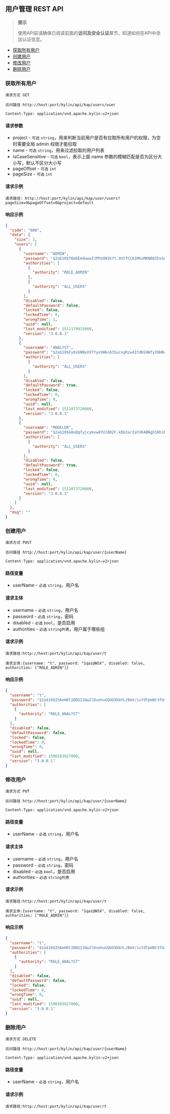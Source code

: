 ## 用户管理 REST API

> **提示**
>
> 使用API前请确保已阅读前面的**访问及安全认证**章节，知道如何在API中添加认证信息。
>


* [获取所有用户](#获取所有用户)
* [创建用户](#创建用户)
* [修改用户](#修改用户)
* [删除用户](#删除用户)

### 获取所有用户
`请求方式 GET`

`访问路径 http://host:port/kylin/api/kap/users/user`

`Content-Type: application/vnd.apache.kylin-v2+json`

#### 请求参数
* project - `可选` `string`，用来判断当前用户是否有拉取所有用户的权限，为空时需要全局 admin 权限才能拉取
* name - `可选` `string`，用来过滤拉取的用户列表
* isCaseSensitive - `可选` `bool`，表示上面 name 参数的模糊匹配是否为区分大小写，默认不区分大小写
* pageOffset - `可选` `int`
* pageSize - `可选` `int`

#### 请求示例
`请求路径: http://host:port/kylin/api/kap/user/users?pageSize=9&pageOffset=0&project=default`

#### 响应示例
```json
{
  "code": "000",
  "data": {
    "size": 3,
    "users": [
      {
        "username": "ADMIN",
        "password": "$2a$10$T6mhEmdwwwZJPPoON3k7t.9StfCCK1MkxMKNB8ZhsGqg853d5h2cS",
        "authorities": [
          {
            "authority": "ROLE_ADMIN"
          },
          {
            "authority": "ALL_USERS"
          }
        ],
        "disabled": false,
        "defaultPassword": false,
        "locked": false,
        "lockedTime": 0,
        "wrongTime": 1,
        "uuid": null,
        "last_modified": 1511179915000,
        "version": "3.0.0.1"
      },
      {
        "username": "ANALYST",
        "password": "$2a$10$Fy9s6NNxVX7YyoVW6cA35ucxgRzw41tdKG9WfyINHBcAAj7bWLPXa",
        "authorities": [
          {
            "authority": "ALL_USERS"
          }
        ],
        "disabled": false,
        "defaultPassword": true,
        "locked": false,
        "lockedTime": 0,
        "wrongTime": 0,
        "uuid": null,
        "last_modified": 1511073720000,
        "version": "3.0.0.1"
      },
      {
        "username": "MODELER",
        "password": "$2a$10$GHuQqTyjcymxwAYUJ8B2F.kDG3arZaYVKABNgX1Kh1HrTjV3hqBTS",
        "authorities": [
          {
            "authority": "ALL_USERS"
          }
        ],
        "disabled": false,
        "defaultPassword": true,
        "locked": false,
        "lockedTime": 0,
        "wrongTime": 0,
        "uuid": null,
        "last_modified": 1511073720000,
        "version": "3.0.0.1"
      }
    ]
  },
  "msg": ""
}
```

### 创建用户
`请求方式 POST`

`访问路径 http://host:port/kylin/api/kap/user/{userName}`

`Content-Type: application/vnd.apache.kylin-v2+json`

#### 路径变量
* userName - `必选` `string`，用户名

#### 请求主体
* username - `必选` `string`，用户名
* password - `必选` `string`，密码
* disabled - `必选` `bool`，是否启用
* authorities - `必选` `string列表`，用户属于哪些组

#### 请求示例
`请求路径:http://host:port/kylin/api/kap/user/t`

`请求主体:{username: "t", password: "1qaz@WSX", disabled: false, authorities: ["ROLE_ADMIN"]}`

#### 响应示例
```json
{
  "username": "t",
  "password": "$2a$10$IhAeH0lIBDGI2Qw2lDvehuGQUOXkbYL/BmV/iu7dTpmNt3fUx7QTa",
  "authorities": [
    {
      "authority": "ROLE_ANALYST"
    }
  ],
  "disabled": false,
  "defaultPassword": false,
  "locked": false,
  "lockedTime": 0,
  "wrongTime": 0,
  "uuid": null,
  "last_modified": 1506583927000,
  "version": "3.0.0.1"
}
```

### 修改用户
`请求方式 PUT`

`访问路径 http://host:port/kylin/api/kap/user/{userName}`

`Content-Type: application/vnd.apache.kylin-v2+json`

#### 路径变量
* userName - `必选` `string`，用户名

#### 请求主体
* username - `必选` `string`，用户名
* password - `必选` `string`，密码
* disabled - `必选` `bool`，是否启用
* authorities - `必选` `string列表`

#### 请求示例
`请求路径:http://host:port/kylin/api/kap/user/t`

`请求主体:{username: "t", password: "1qaz@WSX", disabled: false, authorities: ["ROLE_ADMIN"]}`

#### 响应示例
```json
{
  "username": "t",
  "password": "$2a$10$IhAeH0lIBDGI2Qw2lDvehuGQUOXkbYL/BmV/iu7dTpmNt3fUx7QTa",
  "authorities": [
    {
      "authority": "ROLE_ANALYST"
    }
  ],
  "disabled": false,
  "defaultPassword": false,
  "locked": false,
  "lockedTime": 0,
  "wrongTime": 0,
  "uuid": null,
  "last_modified": 1506583927000,
  "version": "3.0.0.1"
}
```

### 删除用户
`请求方式 DELETE`

`访问路径 http://host:port/kylin/api/kap/user/{userName}`

`Content-Type: application/vnd.apache.kylin-v2+json`

#### 路径变量
* userName - `必选` `string`，用户名

#### 请求示例
`请求路径:http://host:port/kylin/api/kap/user/t`